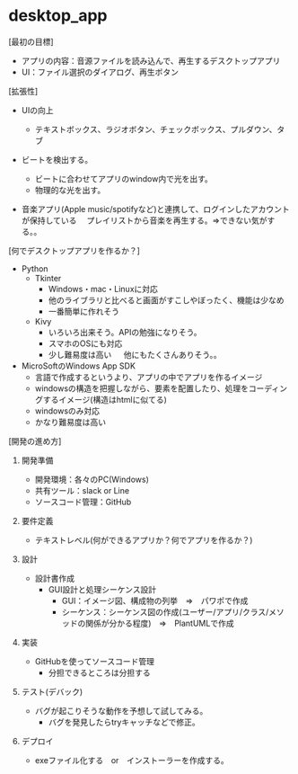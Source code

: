 # desktop_app
[最初の目標]
- アプリの内容：音源ファイルを読み込んで、再生するデスクトップアプリ
- UI：ファイル選択のダイアログ、再生ボタン


[拡張性]
- UIの向上
  - テキストボックス、ラジオボタン、チェックボックス、プルダウン、タブ

- ビートを検出する。
  - ビートに合わせてアプリのwindow内で光を出す。
  - 物理的な光を出す。
  
- 音楽アプリ(Apple music/spotifyなど)と連携して、ログインしたアカウントが保持している
　プレイリストから音楽を再生する。⇒できない気がする。。


[何でデスクトップアプリを作るか？]
- Python
  - Tkinter
    - Windows・mac・Linuxに対応
    - 他のライブラリと比べると画面がすこしやぼったく、機能は少なめ
    - 一番簡単に作れそう
　
  - Kivy
    - いろいろ出来そう。APIの勉強になりそう。
    - スマホのOSにも対応
    - 少し難易度は高い
　
他にもたくさんありそう。。
　
　
- MicroSoftのWindows App SDK
  - 言語で作成するというより、アプリの中でアプリを作るイメージ
  - windowsの構造を把握しながら、要素を配置したり、処理をコーディングするイメージ(構造はhtmlに似てる)
  - windowsのみ対応
  - かなり難易度は高い


[開発の進め方]
1. 開発準備
    - 開発環境：各々のPC(Windows)
    - 共有ツール：slack or Line
    - ソースコード管理：GitHub

2. 要件定義
    - テキストレベル(何ができるアプリか？何でアプリを作るか？)

3. 設計
    - 設計書作成
      - GUI設計と処理シーケンス設計
        - GUI：イメージ図、構成物の列挙　⇒　パワポで作成
        - シーケンス：シーケンス図の作成(ユーザー/アプリ/クラス/メソッドの関係が分かる程度)　⇒　PlantUMLで作成

4. 実装
    - GitHubを使ってソースコード管理
      - 分担できるところは分担する

5. テスト(デバック)
    - バグが起こりそうな動作を予想して試してみる。
      - バグを発見したらtryキャッチなどで修正。

6. デプロイ
    - exeファイル化する　or　インストーラーを作成する。
